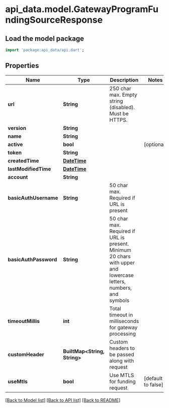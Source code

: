 # api_data.model.GatewayProgramFundingSourceResponse

## Load the model package
```dart
import 'package:api_data/api.dart';
```

## Properties
Name | Type | Description | Notes
------------ | ------------- | ------------- | -------------
**url** | **String** | 250 char max. Empty string (disabled). Must be HTTPS. | 
**version** | **String** |  | 
**name** | **String** |  | 
**active** | **bool** |  | [optional] 
**token** | **String** |  | 
**createdTime** | [**DateTime**](DateTime.md) |  | 
**lastModifiedTime** | [**DateTime**](DateTime.md) |  | 
**account** | **String** |  | 
**basicAuthUsername** | **String** | 50 char max. Required if URL is present | 
**basicAuthPassword** | **String** | 50 char max. Required if URL is present. Minimum 20 chars with upper and lowercase letters, numbers, and symbols | 
**timeoutMillis** | **int** | Total timeout in milliseconds for gateway processing | 
**customHeader** | **BuiltMap&lt;String, String&gt;** | Custom headers to be passed along with request | 
**useMtls** | **bool** | Use MTLS for funding request | [default to false]

[[Back to Model list]](../README.md#documentation-for-models) [[Back to API list]](../README.md#documentation-for-api-endpoints) [[Back to README]](../README.md)


